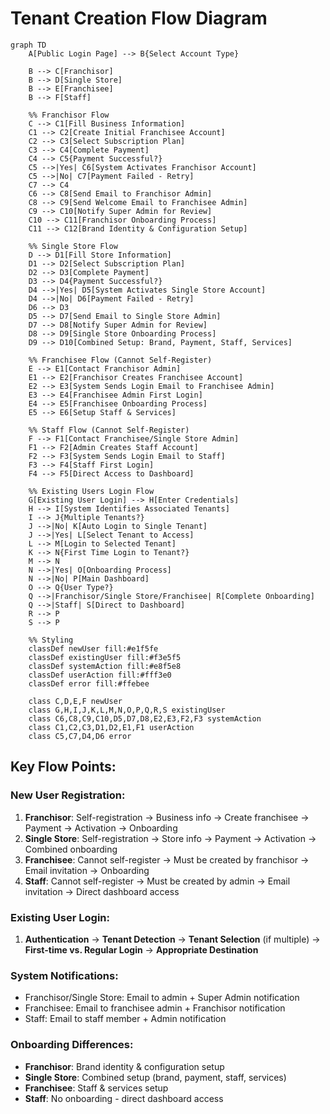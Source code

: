 # Tenant Creation Flow Diagram

```mermaid
graph TD
    A[Public Login Page] --> B{Select Account Type}
    
    B --> C[Franchisor]
    B --> D[Single Store]
    B --> E[Franchisee]
    B --> F[Staff]
    
    %% Franchisor Flow
    C --> C1[Fill Business Information]
    C1 --> C2[Create Initial Franchisee Account]
    C2 --> C3[Select Subscription Plan]
    C3 --> C4[Complete Payment]
    C4 --> C5{Payment Successful?}
    C5 -->|Yes| C6[System Activates Franchisor Account]
    C5 -->|No| C7[Payment Failed - Retry]
    C7 --> C4
    C6 --> C8[Send Email to Franchisor Admin]
    C8 --> C9[Send Welcome Email to Franchisee Admin]
    C9 --> C10[Notify Super Admin for Review]
    C10 --> C11[Franchisor Onboarding Process]
    C11 --> C12[Brand Identity & Configuration Setup]
    
    %% Single Store Flow
    D --> D1[Fill Store Information]
    D1 --> D2[Select Subscription Plan]
    D2 --> D3[Complete Payment]
    D3 --> D4{Payment Successful?}
    D4 -->|Yes| D5[System Activates Single Store Account]
    D4 -->|No| D6[Payment Failed - Retry]
    D6 --> D3
    D5 --> D7[Send Email to Single Store Admin]
    D7 --> D8[Notify Super Admin for Review]
    D8 --> D9[Single Store Onboarding Process]
    D9 --> D10[Combined Setup: Brand, Payment, Staff, Services]
    
    %% Franchisee Flow (Cannot Self-Register)
    E --> E1[Contact Franchisor Admin]
    E1 --> E2[Franchisor Creates Franchisee Account]
    E2 --> E3[System Sends Login Email to Franchisee Admin]
    E3 --> E4[Franchisee Admin First Login]
    E4 --> E5[Franchisee Onboarding Process]
    E5 --> E6[Setup Staff & Services]
    
    %% Staff Flow (Cannot Self-Register)
    F --> F1[Contact Franchisee/Single Store Admin]
    F1 --> F2[Admin Creates Staff Account]
    F2 --> F3[System Sends Login Email to Staff]
    F3 --> F4[Staff First Login]
    F4 --> F5[Direct Access to Dashboard]
    
    %% Existing Users Login Flow
    G[Existing User Login] --> H[Enter Credentials]
    H --> I[System Identifies Associated Tenants]
    I --> J{Multiple Tenants?}
    J -->|No| K[Auto Login to Single Tenant]
    J -->|Yes| L[Select Tenant to Access]
    L --> M[Login to Selected Tenant]
    K --> N{First Time Login to Tenant?}
    M --> N
    N -->|Yes| O[Onboarding Process]
    N -->|No| P[Main Dashboard]
    O --> Q{User Type?}
    Q -->|Franchisor/Single Store/Franchisee| R[Complete Onboarding]
    Q -->|Staff| S[Direct to Dashboard]
    R --> P
    S --> P
    
    %% Styling
    classDef newUser fill:#e1f5fe
    classDef existingUser fill:#f3e5f5
    classDef systemAction fill:#e8f5e8
    classDef userAction fill:#fff3e0
    classDef error fill:#ffebee
    
    class C,D,E,F newUser
    class G,H,I,J,K,L,M,N,O,P,Q,R,S existingUser
    class C6,C8,C9,C10,D5,D7,D8,E2,E3,F2,F3 systemAction
    class C1,C2,C3,D1,D2,E1,F1 userAction
    class C5,C7,D4,D6 error
```

## Key Flow Points:

### New User Registration:
1. **Franchisor**: Self-registration → Business info → Create franchisee → Payment → Activation → Onboarding
2. **Single Store**: Self-registration → Store info → Payment → Activation → Combined onboarding
3. **Franchisee**: Cannot self-register → Must be created by franchisor → Email invitation → Onboarding
4. **Staff**: Cannot self-register → Must be created by admin → Email invitation → Direct dashboard access

### Existing User Login:
1. **Authentication** → **Tenant Detection** → **Tenant Selection** (if multiple) → **First-time vs. Regular Login** → **Appropriate Destination**

### System Notifications:
- Franchisor/Single Store: Email to admin + Super Admin notification
- Franchisee: Email to franchisee admin + Franchisor notification
- Staff: Email to staff member + Admin notification

### Onboarding Differences:
- **Franchisor**: Brand identity & configuration setup
- **Single Store**: Combined setup (brand, payment, staff, services)
- **Franchisee**: Staff & services setup
- **Staff**: No onboarding - direct dashboard access

